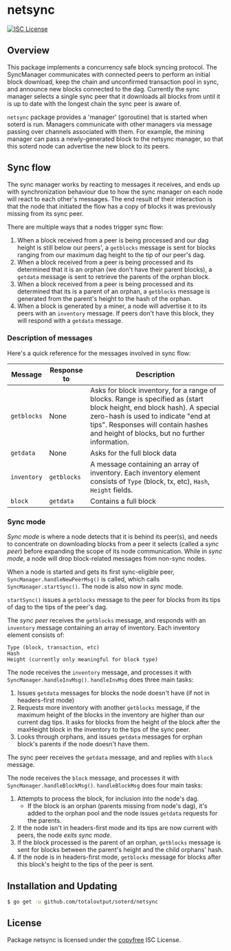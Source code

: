 netsync
=======

[![ISC License](http://img.shields.io/badge/license-ISC-blue.svg)](http://copyfree.org)

## Overview

This package implements a concurrency safe block syncing protocol. The
SyncManager communicates with connected peers to perform an initial block
download, keep the chain and unconfirmed transaction pool in sync, and announce
new blocks connected to the dag. Currently the sync manager selects a single
sync peer that it downloads all blocks from until it is up to date with the
longest chain the sync peer is aware of.

`netsync` package provides a 'manager' (goroutine) that is started when soterd is run. Managers communicate with other managers via message passing over channels associated with them. For example, the mining manager can pass a newly-generated block to the netsync manager, so that this soterd node can advertise the new block to its peers.

## Sync flow

The sync manager works by reacting to messages it receives, and ends up with synchronization behaviour due to how the sync manager on each node will react to each other's messages. The end result of their interaction is that the node that initiated the flow has a copy of blocks it was previously missing from its sync peer.

There are multiple ways that a nodes trigger sync flow:
1. When a block received from a peer is being processed and our dag height is still below our peers', a `getblocks` message is sent for blocks ranging from our maximum dag height to the tip of our peer's dag. 
2. When a block received from a peer is being processed and its determined that it is an orphan (we don't have their parent blocks), a `getdata` message is sent to retrieve the parents of the orphan block.
3. When a block received from a peer is being processed and its determined that its is a parent of an orphan, a `getblocks` message is generated from the parent's height to the hash of the orphan. 
4. When a block is generated by a miner, a node will advertise it to its peers with an `inventory` message. If peers don't have this block, they will respond with a `getdata` message.


### Description of messages

Here's a quick reference for the messages involved in sync flow:

|Message|Response to|Description|
|---|----|----|
|`getblocks`|None| Asks for block inventory, for a range of blocks. Range is specified as (start block height, end block hash). A special zero-hash is used to indicate "end at tips". Responses will contain hashes and height of blocks, but no further information.|
|`getdata`|None|Asks for the full block data|
|`inventory`|`getblocks`|A message containing an array of inventory. Each inventory element consists of `Type` (block, tx, etc), `Hash`, `Height` fields.|
|`block`|`getdata`|Contains a full block|

### Sync mode

_Sync mode_ is where a node detects that it is behind its peer(s), and needs to concentrate on downloading blocks from a peer it selects (called a _sync peer_) before expanding the scope of its node communication. While in _sync mode_, a node will drop block-related messages from non-sync nodes.

When a node is started and gets its first sync-eligible peer, `SyncManager.handleNewPeerMsg()` is called, which calls `SyncManager.startSync()`. The node is also now in _sync_ mode.

`startSync()` issues a `getblocks` message to the peer for blocks from its tips of dag to the tips of the peer's dag.

The _sync peer_ receives the `getblocks` message, and responds with an `inventory` message containing an array of inventory. Each inventory element consists of:
```
Type (block, transaction, etc)
Hash
Height (currently only meaningful for block type)
```

The node receives the `inventory` message, and processes it with `SyncManager.handleInvMsg()`. `handleInvMsg` does three main tasks:
1. Issues `getdata` messages for blocks the node doesn't have (if not in headers-first mode)
2. Requests more inventory with another `getblocks` message, if the maximum height of the blocks in the inventory are higher than our current dag tips. It asks for blocks from the height of the block after the maxHeight block in the inventory to the tips of the sync peer.
3. Looks through orphans, and issues `getdata` messages for orphan block's parents if the node doesn't have them.

The sync peer receives the `getdata` message, and and replies with `block` message.

The node receives the `block` message, and processes it with `SyncManager.handleBlockMsg()`. `handleBlockMsg` does four main tasks:
1. Attempts to process the block, for inclusion into the node's dag.
    * If the block is an orphan (parents missing from node's dag), it's added to the orphan pool and the node issues `getdata` requests for the parents.
2. If the node isn't in headers-first mode and its tips are now current with peers, the node _exits sync mode_.
3. If the block processed is the parent of an orphan, `getblocks` message is sent for blocks between the parent's height and the child orphans' hash.
4. If the node is in headers-first mode, `getblocks` message for blocks after this block's height to the tips of the peer is sent.


## Installation and Updating

```bash
$ go get -u github.com/totaloutput/soterd/netsync
```

## License

Package netsync is licensed under the [copyfree](http://copyfree.org) ISC License.
